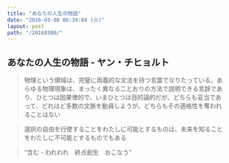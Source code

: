 ```yaml
---
title: "あなたの人生の物語"
date: "2016-03-08 06:39:04 (火)"
layout: post
path: "/20160308/"
---
```


## あなたの人生の物語 - ヤン・チヒョルト

> 物理という領域は、完璧に両義的な文法を持つ言葉でなりたっている。あらゆる物理現象は、まったく異なる二とおりの方法で説明できる言辞であり、ひとつは因果律的で、いまひとつは目的論的だが、どちらも妥当であって、どれほど多数の文脈を動員しようが、どちらもその適格性を奪われることはない

> 選択の自由を行使することをわたしに可能とするものは、未来を知ることをわたしに不可能とするものでもある

> ”含む - われわれ　終点創生　おこなう”
